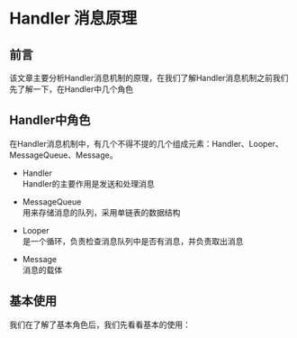 # Handler 消息原理

## 前言

该文章主要分析Handler消息机制的原理，在我们了解Handler消息机制之前我们先了解一下，在Handler中几个角色

## Handler中角色

在Handler消息机制中，有几个不得不提的几个组成元素：Handler、Looper、MessageQueue、Message。

- Handler   
  Handler的主要作用是发送和处理消息

- MessageQueue  
  用来存储消息的队列，采用单链表的数据结构

- Looper    
  是一个循环，负责检查消息队列中是否有消息，并负责取出消息

- Message   
  消息的载体

## 基本使用

我们在了解了基本角色后，我们先看看基本的使用：

~~~

~~~
